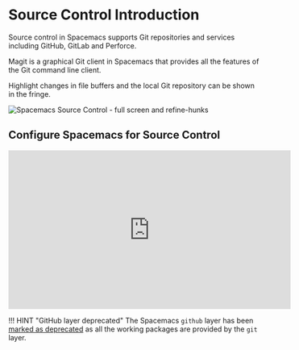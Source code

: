 # Source Control Introduction

Source control in Spacemacs supports Git repositories and services including GitHub, GitLab and Perforce.

Magit is a graphical Git client in Spacemacs that provides all the features of the Git command line client.

Highlight changes in file buffers and the local Git repository can be shown in the fringe.

![Spacemacs Source Control - full screen and refine-hunks](/images/spacemacs-magit-fullscreen-refine-hunks-example.png)


## Configure Spacemacs for Source Control

<p style="text-align:center">
<iframe width="560" height="315" src="https://www.youtube.com/embed/LoI5mlDv8gE" title="YouTube video player" frameborder="0" allow="accelerometer; autoplay; clipboard-write; encrypted-media; gyroscope; picture-in-picture" allowfullscreen></iframe>
</p>


!!! HINT "GitHub layer deprecated"
    The Spacemacs `github` layer has been [marked as deprecated](https://github.com/syl20bnr/spacemacs/pull/15381) as all the working packages are provided by the `git` layer.
